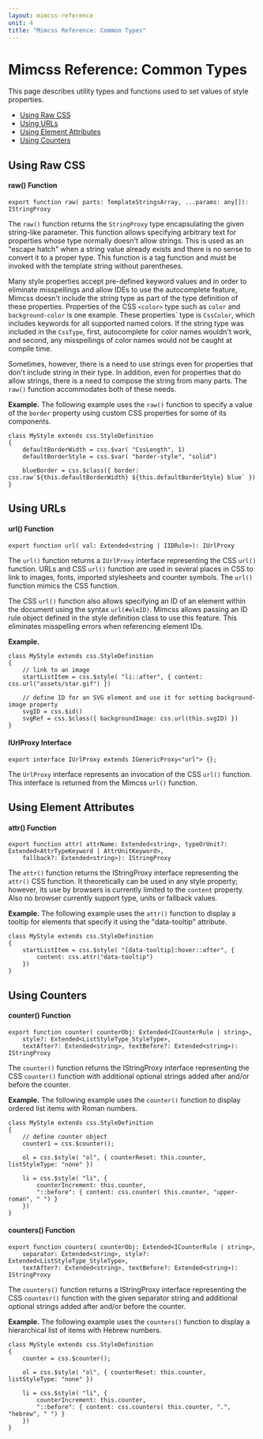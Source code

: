 ```yaml
---
layout: mimcss-reference
unit: 4
title: "Mimcss Reference: Common Types"
---
```


# Mimcss Reference: Common Types

This page describes utility types and functions used to set values of style properties.

- [Using Raw CSS](#using-raw-css)
- [Using URLs](#using-urls)
- [Using Element Attributes](#using-element-attributes)
- [Using Counters](#using-counters)


## Using Raw CSS

#### raw() Function

```tsx
export function raw( parts: TemplateStringsArray, ...params: any[]): IStringProxy
```

The `raw()` function returns the `StringProxy` type encapsulating the given string-like parameter. This function allows specifying arbitrary text for properties whose type normally doesn't allow strings. This is used as an "escape hatch" when a string value already exists and there is no sense to convert it to a proper type. This function is a tag function and must be invoked with the template string without parentheses.

Many style properties accept pre-defined keyword values and in order to eliminate misspellings and allow IDEs to use the autocomplete feature, Mimcss doesn't include the string type as part of the type definition of these properties. Properties of the CSS `<color>` type such as `color` and `background-color` is one example. These properties\` type is `CssColor`, which includes keywords for all supported named colors. If the string type was included in the `CssType`, first, autocomplete for color names wouldn't work, and second, any misspellings of color names would not be caught at compile time.

Sometimes, however, there is a need to use strings even for properties that don't include string in their type. In addition, even for properties that do allow strings, there is a need to compose the string from many parts. The `raw()` function accommodates both of these needs.

**Example.** The following example uses the `raw()` function to specify a value of the `border` property using custom CSS properties for some of its components.

```tsx
class MyStyle extends css.StyleDefinition
{
    defaultBorderWidth = css.$var( "CssLength", 1)
    defaultBorderStyle = css.$var( "border-style", "solid")

    blueBorder = css.$class({ border: css.raw`${this.defaultBorderWidth} ${this.defaultBorderStyle} blue` })
}
```

## Using URLs

#### url() Function

```tsx
export function url( val: Extended<string | IIDRule>): IUrlProxy
```

The `url()` function returns a `IUrlProxy` interface representing the CSS `url()` function. URLs and CSS `url()` function are used in several places in CSS to link to images, fonts, imported stylesheets and counter symbols. The `url()` function mimics the CSS function.

The CSS `url()` function also allows specifying an ID of an element within the document using the syntax `url(#elmID)`. Mimcss allows passing an ID rule object defined in the style definition class to use this feature. This eliminates misspelling errors when referencing element IDs.

**Example.**

```tsx
class MyStyle extends css.StyleDefinition
{
    // link to an image
    startListItem = css.$style( "li::after", { content: css.url("assets/star.gif") })

    // define ID for an SVG element and use it for setting background-image property
    svgID = css.$id()
    svgRef = css.$class({ backgroundImage: css.url(this.svgID) })
}
```

#### IUrlProxy Interface 

```tsx
export interface IUrlProxy extends IGenericProxy<"url"> {};
```

The `UrlProxy` interface represents an invocation of the CSS `url()` function. This interface is returned from the Mimcss `url()` function.

## Using Element Attributes

#### attr() Function

```tsx
export function attr( attrName: Extended<string>, typeOrUnit?: Extended<AttrTypeKeyword | AttrUnitKeyword>,
    fallback?: Extended<string>): IStringProxy
```

The `attr()` function returns the IStringProxy interface representing the `attr()` CSS function. It theoretically can be used in any style property; however, its use by browsers is currently limited to the `content` property. Also no browser currently support type, units or fallback values.

**Example.** The following example uses the `attr()` function to display a tooltip for elements that specify it using the "data-tooltip" attribute.

```tsx
class MyStyle extends css.StyleDefinition
{
    startListItem = css.$style( "[data-tooltip]:hover::after", {
        content: css.attr("data-tooltip")
    })
}
```

## Using Counters

#### counter() Function

```tsx
export function counter( counterObj: Extended<ICounterRule | string>,
    style?: Extended<ListStyleType_StyleType>,
    textAfter?: Extended<string>, textBefore?: Extended<string>): IStringProxy
```

The `counter()` function returns the IStringProxy interface representing the CSS `counter()` function with additional optional strings added after and/or before the counter.

**Example.** The following example uses the `counter()` function to display ordered list items with Roman numbers.

```tsx
class MyStyle extends css.StyleDefinition
{
    // define counter object
    counter1 = css.$counter();

    ol = css.$style( "ol", { counterReset: this.counter, listStyleType: "none" })
    
    li = css.$style( "li", {
        counterIncrement: this.counter,
        "::before": { content: css.counter( this.counter, "upper-roman", " ") }
    })
}
```

#### counters() Function

```tsx
export function counters( counterObj: Extended<ICounterRule | string>,
    separator: Extended<string>, style?: Extended<ListStyleType_StyleType>,
    textAfter?: Extended<string>, textBefore?: Extended<string>): IStringProxy
```

The `counters()` function returns a IStringProxy interface representing the CSS `countesr()` function with the given separator string and additional optional strings added after and/or before the counter.

**Example.** The following example uses the `counters()` function to display a hierarchical list of items with Hebrew numbers.

```tsx
class MyStyle extends css.StyleDefinition
{
    counter = css.$counter();

    ol = css.$style( "ol", { counterReset: this.counter, listStyleType: "none" })
    
    li = css.$style( "li", {
        counterIncrement: this.counter,
        "::before": { content: css.counters( this.counter, ".", "hebrew", " ") }
    })
}
```

